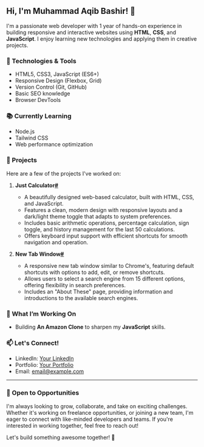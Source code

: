 ## Hi, I'm Muhammad Aqib Bashir! 👋

I'm a passionate web developer with 1 year of hands-on experience in building responsive and interactive websites using **HTML**, **CSS**, and **JavaScript**. I enjoy learning new technologies and applying them in creative projects.

### 🔧 Technologies & Tools
- HTML5, CSS3, JavaScript (ES6+)
- Responsive Design (Flexbox, Grid)
- Version Control (Git, GitHub)
- Basic SEO knowledge
- Browser DevTools
  
### 📚 Currently Learning
- Node.js
- Tailwind CSS 
- Web performance optimization

### 🌟 Projects
Here are a few of the projects I've worked on:

1. **Just Calculator[#](https://justcalc.netlify.app)**
   - A beautifully designed web-based calculator, built with HTML, CSS, and JavaScript.
   - Features a clean, modern design with responsive layouts and a dark/light theme toggle that adapts to system preferences.
   - Includes basic arithmetic operations, percentage calculation, sign toggle, and history management for the last 50 calculations.
   - Offers keyboard input support with efficient shortcuts for smooth navigation and operation.
  
2. **New Tab Window[#](https://ameennetcafe.netlify.app)**
   - A responsive new tab window similar to Chrome's, featuring default shortcuts with options to add, edit, or remove shortcuts.
   - Allows users to select a search engine from 15 different options, offering flexibility in search preferences.
   - Includes an "About These" page, providing information and introductions to the available search engines. 

### 🌱 What I’m Working On
- Building **An Amazon Clone** to sharpen my **JavaScript** skills.
  
### 📫 Let's Connect!
- LinkedIn: [Your LinkedIn](#)
- Portfolio: [Your Portfolio](#)
- Email: [email@example.com](#)

---

### 🤝 Open to Opportunities 

I'm always looking to grow, collaborate, and take on exciting challenges. Whether it's working on freelance opportunities, or joining a new team, I'm eager to connect with like-minded developers and teams. If you're interested in working together, feel free to reach out!

Let's build something awesome together! 🚀



<!--
**Muhammad-Aqib-Bashir/Muhammad-Aqib-Bashir** is a ✨ _special_ ✨ repository because its `README.md` (this file) appears on your GitHub profile.

Here are some ideas to get you started:

- 🔭 I’m currently working on ...
- 🌱 I’m currently learning ...
- 👯 I’m looking to collaborate on ...
- 🤔 I’m looking for help with ...
- 💬 Ask me about ...
- 📫 How to reach me: ...
- 😄 Pronouns: ...
- ⚡ Fun fact: ...
-->
